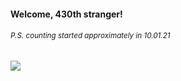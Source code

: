 #### Welcome, 430th stranger!

###### <sup>P.S. counting started approximately in 10.01.21</sup>

<img src="https://kraftwerk28.pp.ua/vcnt.png"></img>

